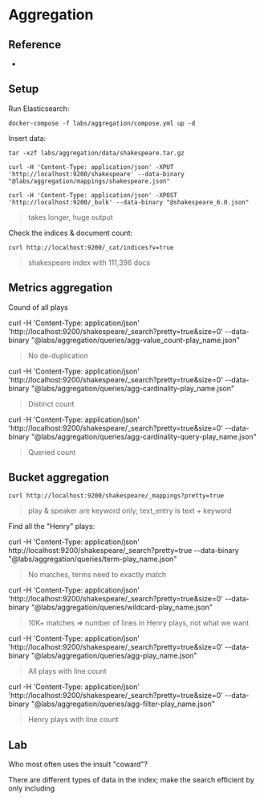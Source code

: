 # Aggregation

## Reference

- 
## Setup

Run Elasticsearch:

```
docker-compose -f labs/aggregation/compose.yml up -d
```

Insert data:

```
tar -xzf labs/aggregation/data/shakespeare.tar.gz

curl -H 'Content-Type: application/json' -XPUT 'http://localhost:9200/shakespeare' --data-binary "@labs/aggregation/mappings/shakespeare.json"

curl -H 'Content-Type: application/json' -XPOST 'http://localhost:9200/_bulk' --data-binary "@shakespeare_6.0.json"
```

> takes longer, huge output

Check the indices & document count:

```
curl http://localhost:9200/_cat/indices?v=true
```

> shakespeare index with 111,396 docs

## Metrics aggregation

Cound of all plays

curl -H 'Content-Type: application/json' 'http://localhost:9200/shakespeare/_search?pretty=true&size=0' --data-binary "@labs/aggregation/queries/agg-value_count-play_name.json"

> No de-duplication

curl -H 'Content-Type: application/json' 'http://localhost:9200/shakespeare/_search?pretty=true&size=0' --data-binary "@labs/aggregation/queries/agg-cardinality-play_name.json"

> Distinct count

curl -H 'Content-Type: application/json' 'http://localhost:9200/shakespeare/_search?pretty=true&size=0' --data-binary "@labs/aggregation/queries/agg-cardinality-query-play_name.json"

> Queried count

## Bucket aggregation

```
curl http://localhost:9200/shakespeare/_mappings?pretty=true
```

> play & speaker are keyword only; text_entry is text + keyword

Find all the "Henry" plays:

curl -H 'Content-Type: application/json' http://localhost:9200/shakespeare/_search?pretty=true --data-binary "@labs/aggregation/queries/term-play_name.json"

> No matches, terms need to exactly match

curl -H 'Content-Type: application/json' 'http://localhost:9200/shakespeare/_search?pretty=true&size=0' --data-binary "@labs/aggregation/queries/wildcard-play_name.json"

> 10K+ matches => number of lines in Henry plays, not what we want

curl -H 'Content-Type: application/json' 'http://localhost:9200/shakespeare/_search?pretty=true&size=0' --data-binary "@labs/aggregation/queries/agg-play_name.json"

> All plays with line count

curl -H 'Content-Type: application/json' 'http://localhost:9200/shakespeare/_search?pretty=true&size=0' --data-binary "@labs/aggregation/queries/agg-filter-play_name.json"

> Henry plays with line count

## Lab

Who most often uses the insult "coward"?

There are different types of data  in the index; make the search efficient by only including 